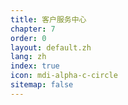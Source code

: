 ```yaml
---
title: 客户服务中心
chapter: 7
order: 0
layout: default.zh
lang: zh
index: true
icon: mdi-alpha-c-circle
sitemap: false
---
```

